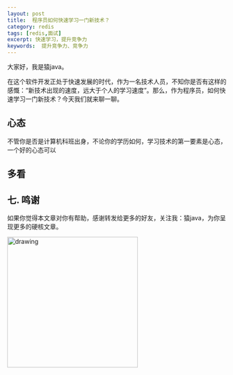 ```yaml
---
layout: post
title:  程序员如何快速学习一门新技术？
category: redis
tags: [redis,面试]
excerpt: 快速学习，提升竞争力
keywords:  提升竞争力、竞争力
---
```


大家好，我是猿java。

在这个软件开发正处于快速发展的时代，作为一名技术人员，不知你是否有这样的感慨：“新技术出现的速度，远大于个人的学习速度”。那么，作为程序员，如何快速学习一门新技术？今天我们就来聊一聊。


## 心态

不管你是否是计算机科班出身，不论你的学历如何，学习技术的第一要素是心态，一个好的心态可以


## 多看



## 七. 鸣谢

如果你觉得本文章对你有帮助，感谢转发给更多的好友，关注我：猿java，为你呈现更多的硬核文章。

<img src="https://yuanjava.cn/assets/img/pub.jpg" alt="drawing" style="width:300px;"/>
